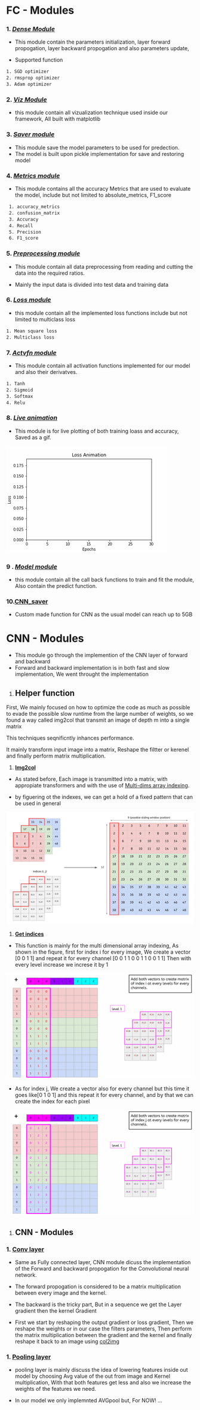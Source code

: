 # __FC - Modules__ 

### 1. [_Dense Module_](https://github.com/ASU-DEVs/NNFramework/blob/main/Modules/dense.py)

* This module contain the parameters initialization, layer forward propogation, layer backward propogation and also parameters update, 

* Supported function 

```bash
1. SGD optimizer 
2. rmsprop optimizer
3. Adam optimizer 
```

### 2. [_Viz Module_](https://github.com/ASU-DEVs/NNFramework/blob/main/Modules/viz.py)

* this module contain all vizualization technique used inside our framework, All built with matplotlib 

### 3. [_Saver module_](https://github.com/ASU-DEVs/NNFramework/blob/main/Modules/saver.py)

* This module save the model parameters to be used for predection. 
* The model is built upon pickle implementation for save and restoring model 


### 4. [_Metrics module_](https://github.com/ASU-DEVs/NNFramework/blob/main/Modules/metrics.py)

* This module contains all the accuracy Metrics that are used to evaluate the model, include but not limited to absolute_metrics, F1_score

```bash
 1. accuracy_metrics
 2. confusion_matrix
 3. Accuracy
 4. Recall
 5. Precision
 6. F1_score
```

### 5. [_Preprocessing module_](https://github.com/ASU-DEVs/NNFramework/blob/main/Modules/Preprocessing.py)

* This module contain all data preprocessing from reading and cutting the data into the required ratios. 

* Mainly the input data is divided into test data and training data


### 6. [_Loss module_](https://github.com/ASU-DEVs/NNFramework/blob/main/Modules/loss.py)

* this module contain all the implemented loss functions include but not limited to multiclass loss 

```bash
1. Mean square loss
2. Multiclass loss 
```

### 7. [_Actvfn module_](https://github.com/ASU-DEVs/NNFramework/blob/main/Modules/actvfn.py)

* This module contain all activation functions implemented for our model and also their derivatves. 

```bash
1. Tanh
2. Sigmoid
3. Softmax
4. Relu
```

### 8. [_Live animation_](https://github.com/ASU-DEVs/NNFramework/blob/main/Modules/LiveAnimation.py)

* This module is for live plotting of both training loass and accuracy, Saved as a gif.

![GIF](/Images/animation_loss.gif)

### 9 . [_Model module_](https://github.com/ASU-DEVs/NNFramework/blob/main/Modules/model.py)

* this module contain all the call back functions to train and fit the module, Also contain the predict function.

### 10.[CNN_saver](https://github.com/ASU-DEVs/NNFramework/blob/main/Modules/CNN_Saver.py)

* Custom made function for CNN as the usual model can reach up to 5GB 

# __CNN - Modules__

* This module go through the implemention of the CNN layer of forward and backward 
* Forward and backward implementation is in both fast and slow implementation, We went throught the implementation 

1.  ## __Helper function__ 

First, We mainly focused on how to optimize the code as much as possible to evade the possible slow runtime from the large number of weights, so we found a way called img2col that transmit an image of depth m into a single matrix 

This techniques seqnificntly inhances performance. 

It mainly transform input image into a matrix, Reshape the filtter or kerenel and finally perform matrix multiplication. 

1. [__Img2col__](https://github.com/ASU-DEVs/NNFramework/blob/main/Modules/conv.py#L57)

* As stated before, Each image is transmitted into a matrix, with appropiate transformers and with the use of [Multi-dims array indexing](https://numpy.org/doc/stable/user/basics.indexing.html). 

* by figuering ot the indexes, we can get a hold of a fixed pattern that can be used in general

![GIF](/Images/Img2col.gif)

1. [__Get indices__](https://github.com/ASU-DEVs/NNFramework/blob/main/Modules/conv.py#L4)

* This function is mainly for the multi dimensional array indexing, As shown in the fiqure, first for index i for every image, We create a vector  [0 0 1 1] and repeat it for every channel [0 0 1 1 0 0 1 1 0 0 1 1]
Then with every level increase we increse it by 1 

![GIF](/Images/index.gif) 

* As for index j, We create a vector also for every channel but this time it goes like[0 1 0 1] and this repeat it for every channel, and by that we can create the index for each pixel 

![GIF](/Images/index-j.gif)

1.  ## __CNN - Modules__ 

### 1. [__Conv layer__](https://github.com/ASU-DEVs/NNFramework/blob/main/Modules/conv.py)

* Same as Fully connected layer, CNN module dicuss the implementation of the Forward and backward propogation for the Convolutional neural network.

* The forward propogation is considered to be a matrix multiplication between every image and the kernel.  

* The backward is the tricky part, But in a sequence we get the Layer gradient then the kernel Gradient 

* First we start by reshaping the output gradient or loss gradient, Then we reshape the weights or in our case the filters parameters, Then perform the matrix multiplication between the gradient and the kernel and finally reshape it back to an image using [col2img](https://github.com/ASU-DEVs/NNFramework/blob/main/Modules/conv.py#L77) 

### 1. [__Pooling layer__](https://github.com/ASU-DEVs/NNFramework/blob/main/Modules/pool.py)

* pooling layer is mainly discuss the idea of lowering features inside out model by choosing Avg value of the out from image and Kernel multiplication, With that both features get less and also we increase the weights of the features we need.

* In our model we only implemnted AVGpool but, For NOW! ...

